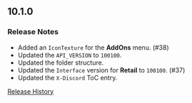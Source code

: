 ## 10.1.0

### Release Notes

- Added an `IconTexture` for the **AddOns** menu. (#38)
- Updated the `API_VERSION` to `100100`.
- Updated the folder structure.
- Updated the `Interface` version for **Retail** to `100100`. (#37)
- Updated the `X-Discord` ToC entry.

[Release History](https://github.com/SFX-WoW/Masque_Apathy/wiki/History)
